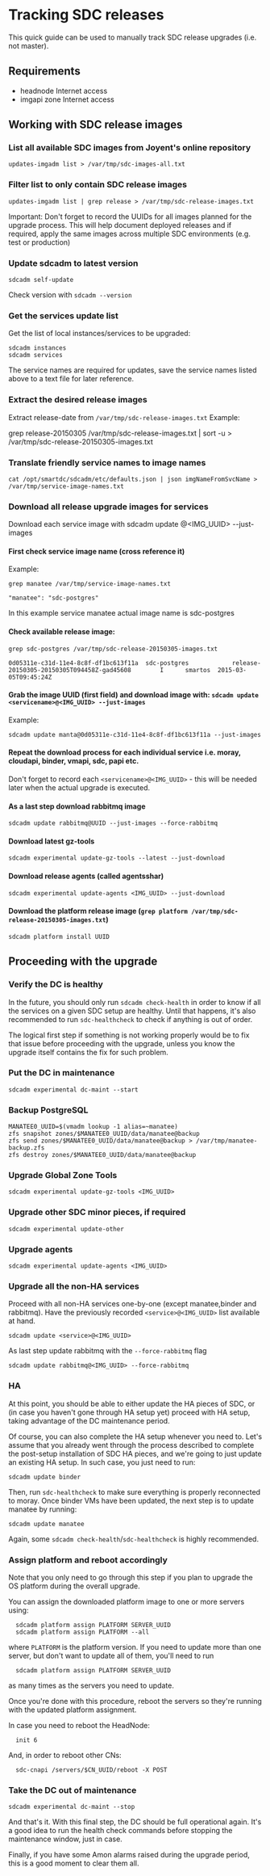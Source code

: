 # Tracking SDC releases

This quick guide can be used to manually track SDC release upgrades (i.e. not master).

## Requirements 
- headnode Internet access
- imgapi zone Internet access

## Working with SDC release images

### List all available SDC images from Joyent's online repository

    updates-imgadm list > /var/tmp/sdc-images-all.txt

### Filter list to only contain SDC release images

    updates-imgadm list | grep release > /var/tmp/sdc-release-images.txt

Important: Don't forget to record the UUIDs for all images planned for the upgrade process. This will
help document deployed releases and if required, apply the same images across multiple
SDC environments (e.g. test or production)

### Update sdcadm to latest version

    sdcadm self-update

Check version with `sdcadm --version`

### Get the services update list

Get the list of local instances/services to be upgraded:

    sdcadm instances
    sdcadm services

The service names are required for updates, save the service names listed above to a text file for later reference.

### Extract the desired release images

Extract release-date from `/var/tmp/sdc-release-images.txt`
Example:

grep release-20150305 /var/tmp/sdc-release-images.txt | sort -u > /var/tmp/sdc-release-20150305-images.txt

### Translate friendly service names to image names

    cat /opt/smartdc/sdcadm/etc/defaults.json | json imgNameFromSvcName > /var/tmp/service-image-names.txt

### Download all release upgrade images for services 

Download each service image with sdcadm update <servicename>@<IMG_UUID> --just-images

#### First check service image name (cross reference it)
Example:
   
    grep manatee /var/tmp/service-image-names.txt

    "manatee": "sdc-postgres"

In this example service manatee actual image name is sdc-postgres

#### Check available release image:

    grep sdc-postgres /var/tmp/sdc-release-20150305-images.txt

    0d05311e-c31d-11e4-8c8f-df1bc613f11a  sdc-postgres            release-20150305-20150305T094458Z-gad45608        I      smartos  2015-03-05T09:45:24Z

#### Grab the image UUID (first field) and download image with: `sdcadm update <servicename>@<IMG_UUID> --just-images`
Example:

    sdcadm update manta@0d05311e-c31d-11e4-8c8f-df1bc613f11a --just-images

#### Repeat the download process for each individual service i.e. moray, cloudapi, binder, vmapi, sdc, papi etc.
Don't forget to record each `<servicename>@<IMG_UUID>` - this will be needed later when the actual upgrade is executed.

#### As a last step download rabbitmq image

    sdcadm update rabbitmq@UUID --just-images --force-rabbitmq

#### Download latest gz-tools

    sdcadm experimental update-gz-tools --latest --just-download

#### Download release agents (called agentsshar)

    sdcadm experimental update-agents <IMG_UUID> --just-download

#### Download the platform release image (`grep platform /var/tmp/sdc-release-20150305-images.txt`)

    sdcadm platform install UUID


## Proceeding with the upgrade

### Verify the DC is healthy

In the future, you should only run `sdcadm check-health` in order to know if
all the services on a given SDC setup are healthy. Until that happens, it's
also recommended to run `sdc-healthcheck` to check if anything is out of
order.

The logical first step if something is not working properly would be to fix
that issue before proceeding with the upgrade, unless you know the upgrade
itself contains the fix for such problem.

### Put the DC in maintenance

    sdcadm experimental dc-maint --start

### Backup PostgreSQL

    MANATEE0_UUID=$(vmadm lookup -1 alias=~manatee)
    zfs snapshot zones/$MANATEE0_UUID/data/manatee@backup
    zfs send zones/$MANATEE0_UUID/data/manatee@backup > /var/tmp/manatee-backup.zfs
    zfs destroy zones/$MANATEE0_UUID/data/manatee@backup

### Upgrade Global Zone Tools

    sdcadm experimental update-gz-tools <IMG_UUID>

### Upgrade other SDC minor pieces, if required

    sdcadm experimental update-other

### Upgrade agents

    sdcadm experimental update-agents <IMG_UUID>

### Upgrade all the non-HA services
    
Proceed with all non-HA services one-by-one (except manatee,binder and rabbitmq).
Have the previously recorded `<service>@<IMG_UUID>` list available at hand.

    sdcadm update <service>@<IMG_UUID>

   
As last step update rabbitmq with the `--force-rabbitmq` flag

    sdcadm update rabbitmq@<IMG_UUID> --force-rabbitmq

### HA

At this point, you should be able to either update the HA pieces of SDC, or (in
case you haven't gone through HA setup yet) proceed with HA setup, taking
advantage of the DC maintenance period.

Of course, you can also complete the HA setup whenever you need to. Let's
assume that you already went through the process described to complete the
post-setup installation of SDC HA pieces, and we're going to just update an
existing HA setup. In such case, you just need to run:

    sdcadm update binder

Then, run `sdc-healthcheck` to make sure everything is properly reconnected
to moray. Once binder VMs have been updated, the next step is to update
manatee by running:

    sdcadm update manatee

Again, some `sdcadm check-health`/`sdc-healthcheck` is highly recommended.

### Assign platform and reboot accordingly

Note that you only need to go through this step if you plan to upgrade the OS
platform during the overall upgrade.

You can assign the downloaded platform image to one or more servers using:

      sdcadm platform assign PLATFORM SERVER_UUID
      sdcadm platform assign PLATFORM --all

where `PLATFORM` is the platform version. If you need to update more than one
server, but don't want to update all of them, you'll need to run

      sdcadm platform assign PLATFORM SERVER_UUID

as many times as the servers you need to update.

Once you're done with this procedure, reboot the servers so they're running with
the updated platform assignment.

In case you need to reboot the HeadNode:

      init 6

And, in order to reboot other CNs:

      sdc-cnapi /servers/$CN_UUID/reboot -X POST

### Take the DC out of maintenance

    sdcadm experimental dc-maint --stop

And that's it. With this final step, the DC should be full operational again.
It's a good idea to run the health check commands before stopping the
maintenance window, just in case.

Finally, if you have some Amon alarms raised during the upgrade period, this is
a good moment to clear them all.


